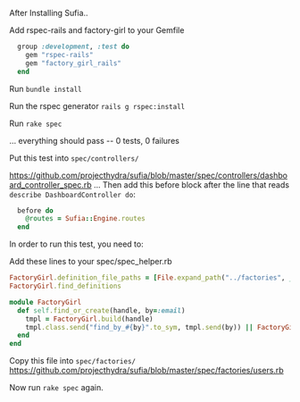 After Installing Sufia..

Add rspec-rails and factory-girl to your Gemfile 
```ruby
  group :development, :test do
    gem "rspec-rails"
    gem "factory_girl_rails"
  end
```

Run `bundle install`

Run the rspec generator `rails g rspec:install`

Run `rake spec`

… everything should pass -- 0 tests, 0 failures

Put this test into `spec/controllers/` 

https://github.com/projecthydra/sufia/blob/master/spec/controllers/dashboard_controller_spec.rb
... Then add this before block after the line that reads `describe DashboardController do`: 

```ruby
  before do
    @routes = Sufia::Engine.routes
  end
```

In order to run this test, you need to:

Add these lines to your spec/spec_helper.rb

```ruby
FactoryGirl.definition_file_paths = [File.expand_path("../factories", __FILE__)]
FactoryGirl.find_definitions

module FactoryGirl
  def self.find_or_create(handle, by=:email)
    tmpl = FactoryGirl.build(handle)
    tmpl.class.send("find_by_#{by}".to_sym, tmpl.send(by)) || FactoryGirl.create(handle)
  end
end
```
Copy this file into `spec/factories/`  
https://github.com/projecthydra/sufia/blob/master/spec/factories/users.rb

Now run `rake spec` again.